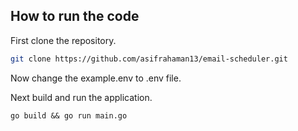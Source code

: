 ## How to run the code

First clone the repository.

```bash
git clone https://github.com/asifrahaman13/email-scheduler.git
```

Now change the example.env to .env file.


Next build and run the application.

```
go build && go run main.go 
```